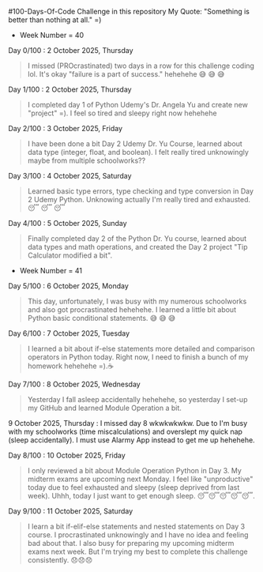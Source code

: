 #100-Days-Of-Code Challenge in this repository 
My Quote: "Something is better than nothing at all." =)

* Week Number = 40

Day 0/100 : 2 October 2025, Thursday
> I missed (PROcrastinated) two days in a row for this challenge coding lol. It's okay "failure is a part of success." hehehehe 😅 😅 😅

Day 1/100 : 2 October 2025, Thursday
> I completed day 1 of Python Udemy's Dr. Angela Yu and create new "project" =). I feel so tired and sleepy right now hehehehe 

Day 2/100 : 3 October 2025, Friday
> I have been done a bit Day 2 Udemy Dr. Yu Course, learned about data type (integer, float, and boolean). I felt really tired unknowingly maybe from multiple schoolworks??

Day 3/100 : 4 October 2025, Saturday
> Learned basic type errors, type checking and type conversion in Day 2 Udemy Python. Unknowing actually I'm really tired and exhausted. 😴 😴 😴

Day 4/100 : 5 October 2025, Sunday
> Finally completed day 2 of the Python Dr. Yu course, learned about data types and math operations, and created the Day 2 project "Tip Calculator modified a bit".

* Week Number = 41

Day 5/100 : 6 October 2025, Monday
> This day, unfortunately, I was busy with my numerous schoolworks and also got procrastinated hehehehe. I learned a little bit about Python basic conditional statements. 😅 😅 😅

Day 6/100 : 7 October 2025, Tuesday
> I learned a bit about if-else statements more detailed and comparison operators in Python today. Right now, I need to finish a bunch of my homework hehehehe =).☕

Day 7/100 : 8 October 2025, Wednesday
> Yesterday I fall asleep accidentally hehehehe, so yesterday I set-up my GitHub and learned Module Operation a bit.

9 October 2025, Thursday : I missed day 8 wkwkwkwkw. Due to I'm busy with my schoolworks (time miscalculations) and overslept my quick nap (sleep accidentally). I must use Alarmy App instead to get me up hehehehe.

Day 8/100 : 10 October 2025, Friday
> I only reviewed a bit about Module Operation Python in Day 3. My midterm exams are upcoming next Monday. I feel like "unproductive" today due to feel exhausted and sleepy (sleep deprived from last week). Uhhh, today I just want to get enough sleep. 😴😴😴😴😴.

Day 9/100 : 11 October 2025, Saturday
> I learn a bit if-elif-else statements and nested statements on Day 3 course. I procrastinated unknowingly and I have no idea and feeling bad about that. I also busy for preparing my upcoming midterm exams next week. But I'm trying my best to complete this challenge consistently. 😞😞😞



